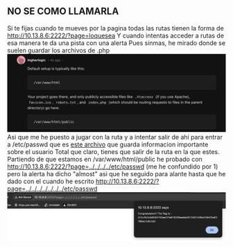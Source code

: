## NO SE COMO LLAMARLA

Si te fijas cuando te mueves por la pagina todas las rutas tienen la forma de 
http://10.13.8.6:2222/?page=loquesea
Y cuando intentas acceder a rutas de esa manera te da una pista con una alerta
Pues sinmas, he mirado donde se suelen guardar los archivos de .php
<a href="https://www.reddit.com/r/webdev/comments/knbdol/where_should_indexphp_and_other_php_files_be/"><img src="./imgs/1.png"></a>
Asi que me he puesto a jugar con la ruta y a intentar salir de ahi para entrar a /etc/passwd que es [este archivo](https://www.cyberciti.biz/faq/where-are-the-passwords-of-the-users-located-in-linux/) que guarda informacion importante sobre el usuario
Total que claro, tienes que salir de la ruta en la que estes. 
Partiendo de que estamos en /var/www/html/public he probado con http://10.13.8.6:2222/?page=../../../../etc/passwd (me he confundido por 1) pero la alerta ha dicho "almost" asi que he seguido para alante hasta que he dado con el cuando he escrito http://10.13.8.6:2222/?page=../../../../../../../etc/passwd
<img src="./imgs/2.png">